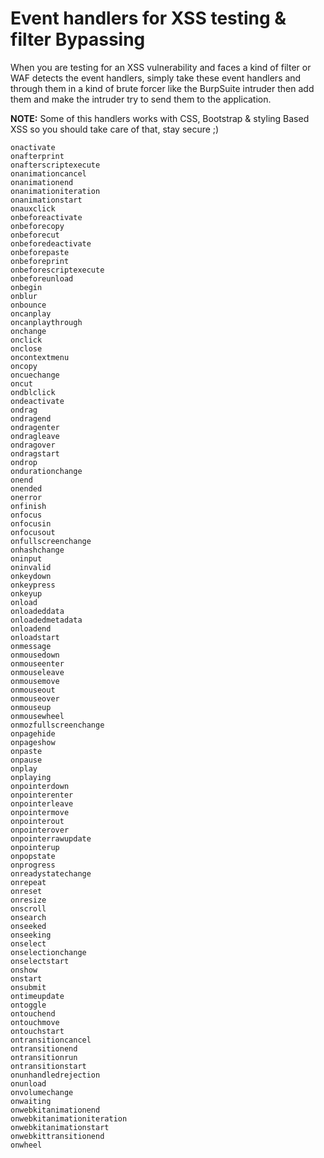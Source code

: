# Event handlers for XSS testing & filter Bypassing

When you are testing for an XSS vulnerability and faces a kind of filter or WAF detects the event handlers, simply take these event handlers and through them in 
a kind of brute forcer like the BurpSuite intruder then add them and make the intruder try to send them to the application.

**NOTE:** Some of this handlers works with CSS, Bootstrap & styling Based XSS so you should take care of that, stay secure ;)

```
onactivate
onafterprint
onafterscriptexecute
onanimationcancel
onanimationend
onanimationiteration
onanimationstart
onauxclick
onbeforeactivate
onbeforecopy
onbeforecut
onbeforedeactivate
onbeforepaste
onbeforeprint
onbeforescriptexecute
onbeforeunload
onbegin
onblur
onbounce
oncanplay
oncanplaythrough
onchange
onclick
onclose
oncontextmenu
oncopy
oncuechange
oncut
ondblclick
ondeactivate
ondrag
ondragend
ondragenter
ondragleave
ondragover
ondragstart
ondrop
ondurationchange
onend
onended
onerror
onfinish
onfocus
onfocusin
onfocusout
onfullscreenchange
onhashchange
oninput
oninvalid
onkeydown
onkeypress
onkeyup
onload
onloadeddata
onloadedmetadata
onloadend
onloadstart
onmessage
onmousedown
onmouseenter
onmouseleave
onmousemove
onmouseout
onmouseover
onmouseup
onmousewheel
onmozfullscreenchange
onpagehide
onpageshow
onpaste
onpause
onplay
onplaying
onpointerdown
onpointerenter
onpointerleave
onpointermove
onpointerout
onpointerover
onpointerrawupdate
onpointerup
onpopstate
onprogress
onreadystatechange
onrepeat
onreset
onresize
onscroll
onsearch
onseeked
onseeking
onselect
onselectionchange
onselectstart
onshow
onstart
onsubmit
ontimeupdate
ontoggle
ontouchend
ontouchmove
ontouchstart
ontransitioncancel
ontransitionend
ontransitionrun
ontransitionstart
onunhandledrejection
onunload
onvolumechange
onwaiting
onwebkitanimationend
onwebkitanimationiteration
onwebkitanimationstart
onwebkittransitionend
onwheel
```
